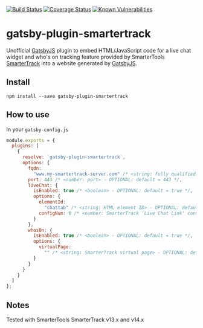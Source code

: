 [![Build Status](https://travis-ci.com/lfurzewaddock/gatsby-plugin-smartertrack.svg?branch=master)](https://travis-ci.com/lfurzewaddock/gatsby-plugin-smartertrack)
[![Coverage Status](https://coveralls.io/repos/github/lfurzewaddock/gatsby-plugin-smartertrack/badge.svg?branch=master)](https://coveralls.io/github/lfurzewaddock/gatsby-plugin-smartertrack?branch=master)
[![Known Vulnerabilities](https://snyk.io/test/github/lfurzewaddock/gatsby-plugin-smartertrack/badge.svg?targetFile=package.json)](https://snyk.io/test/github/lfurzewaddock/gatsby-plugin-smartertrack?targetFile=package.json)

# gatsby-plugin-smartertrack

Unofficial [GatsbyJS](https://www.gatsbyjs.org) plugin to embed HTML/JavaScript code for a live chat widget and who's on tracking feature provided by SmarterTools [SmarterTrack](https://www.smartertools.com/smartertrack/) into a website generated by [GatsbyJS](https://www.gatsbyjs.org).

## Install

`npm install --save gatsby-plugin-smartertrack`

## How to use

In your `gatsby-config.js`

```js
module.exports = {
  plugins: [
    {
      resolve: `gatsby-plugin-smartertrack`,
      options: {
        fqdn:
          "www.my-smartertrack-server.com" /* <string: fully qualified domain name> - REQUIRED */,
        port: 443 /* <number: port> - OPTIONAL: default = 443 */,
        liveChat: {
          isEnabled: true /* <boolean> - OPTIONAL: default = true */,
          options: {
            elementId:
              "chattab" /* <string: HTML element ID> - OPTIONAL: default = 'chattab' */,
            configNum: 0 /* <number: SmarterTrack 'Live Chat Link' config> - OPTIONAL: default = 0 */
          }
        },
        whosOn: {
          isEnabled: true /* <boolean> - OPTIONAL: default = true */,
          options: {
            virtualPage:
              "" /* <string: SmarterTrack virtual page> - OPTIONAL: default = empty string */
          }
        }
      }
    }
  ]
};
```

## Notes

Tested with SmarterTools SmarterTrack v13.x and v14.x
